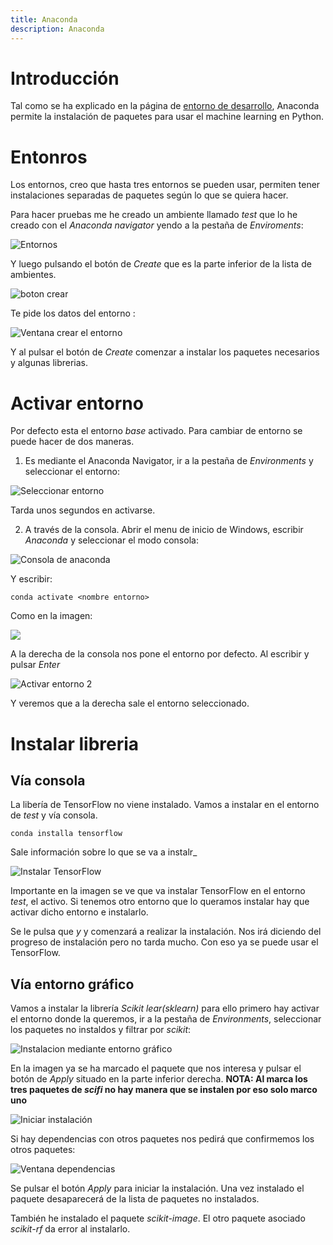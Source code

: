 ```yaml
---
title: Anaconda
description: Anaconda
---
```


# Introducción

Tal como se ha explicado en la página de [entorno de desarrollo](/docs/python/entorno_desarrollo.md), Anaconda permite la instalación de paquetes para usar el machine learning en Python.

# Entonros

Los entornos, creo que hasta tres entornos se pueden usar, permiten tener instalaciones separadas de paquetes según lo que se quiera hacer.

Para hacer pruebas me he creado un ambiente llamado *test* que lo he creado con el *Anaconda navigator* yendo a la pestaña de *Enviroments*:

![Entornos](/images/python/machine_learning/anaconda/entornos_anaconda_navigator.png)

Y luego pulsando el botón de *Create* que es la parte inferior de la lista de ambientes.


![boton crear](/images/python/machine_learning/anaconda/boton_crear_entorno.png)

Te pide los datos del entorno :

![Ventana crear el entorno](/images/python/machine_learning/anaconda/ventana_crear_entorno.png)

Y al pulsar el botón de *Create* comenzar a instalar los paquetes necesarios y algunas librerias.

# Activar entorno

Por defecto esta el entorno *base* activado. Para cambiar de entorno se puede hacer de dos maneras. 

1. Es mediante el Anaconda Navigator, ir a la pestaña de *Environments* y seleccionar el entorno:

![Seleccionar entorno](/images/python/machine_learning/anaconda/seleccionar_entorno.png)

Tarda unos segundos en activarse.

2. A través de la consola. Abrir el menu de inicio de Windows, escribir *Anaconda* y seleccionar el modo consola:

![Consola de anaconda](/images/python/machine_learning/anaconda/consola_anaconda.png)

Y escribir:

```tpl
conda activate <nombre entorno>
```

Como en la imagen:

![](/images/python/machine_learning/anaconda/activar_entorno_consola.png)

A la derecha de la consola nos pone el entorno por defecto. Al escribir y pulsar *Enter*

![Activar entorno 2](/images/python/machine_learning/anaconda/activar_entorno_consola2.png)

Y veremos que a la derecha sale el entorno seleccionado.

# Instalar libreria

## Vía consola
La libería de TensorFlow no viene instalado. Vamos a instalar en el entorno de *test* y vía consola.

```tpl
conda installa tensorflow
```

Sale información sobre lo que se va a instalr_

![Instalar TensorFlow](/images/python/machine_learning/anaconda/instalar_paquete_tensorflow.png)

Importante en la imagen se ve que va instalar TensorFlow en el entorno *test*, el activo. Si tenemos otro entorno que lo queramos instalar hay que activar dicho entorno e instalarlo.

Se le pulsa que *y* y comenzará a realizar la instalación. Nos irá diciendo del progreso de instalación pero no tarda mucho. Con eso ya se puede usar el TensorFlow.

## Vía entorno gráfico

Vamos a instalar la librería *Scikit lear(sklearn)* para ello primero hay activar el entorno donde la queremos, ir a la pestaña de *Environments*, seleccionar los paquetes no instaldos y filtrar por *scikit*:

![Instalacion mediante entorno gráfico](/images/python/machine_learning/anaconda/instalacion_libreria_entorno_grafico.png)

En la imagen ya se ha marcado el paquete que nos interesa y pulsar el botón de *Apply* situado en la parte inferior derecha.
**NOTA: Al marca los tres paquetes de *scifi* no hay manera que se instalen por eso solo marco uno**

![Iniciar instalación](/images/python/machine_learning/anaconda/iniciar_instalacion_paquete_entorno_grafico.png)

Si hay dependencias con otros paquetes nos pedirá que confirmemos los otros paquetes:

![Ventana dependencias](/images/python/machine_learning/anaconda/instalacion_grafica_ventana_dependencias.png)

Se pulsar el botón *Apply* para iniciar la instalación. Una vez instalado el paquete desaparecerá de la lista de paquetes no instalados.

También he instalado el paquete *scikit-image*. El otro paquete asociado *scikit-rf* da error al instalarlo.